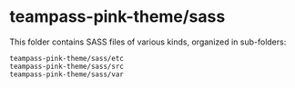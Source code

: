# teampass-pink-theme/sass

This folder contains SASS files of various kinds, organized in sub-folders:

    teampass-pink-theme/sass/etc
    teampass-pink-theme/sass/src
    teampass-pink-theme/sass/var
